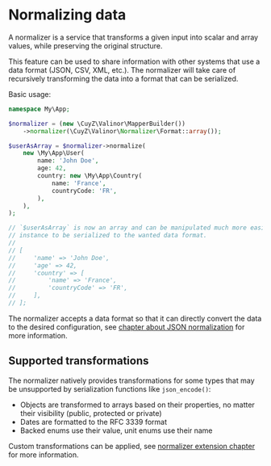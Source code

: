 # Normalizing data

A normalizer is a service that transforms a given input into scalar and array
values, while preserving the original structure.

This feature can be used to share information with other systems that use a data
format (JSON, CSV, XML, etc.). The normalizer will take care of recursively
transforming the data into a format that can be serialized.

Basic usage:

```php
namespace My\App;

$normalizer = (new \CuyZ\Valinor\MapperBuilder())
    ->normalizer(\CuyZ\Valinor\Normalizer\Format::array());

$userAsArray = $normalizer->normalize(
    new \My\App\User(
        name: 'John Doe',
        age: 42,
        country: new \My\App\Country(
            name: 'France',
            countryCode: 'FR',
        ),
    ),
);

// `$userAsArray` is now an array and can be manipulated much more easily, for
// instance to be serialized to the wanted data format.
//
// [
//     'name' => 'John Doe',
//     'age' => 42,
//     'country' => [
//         'name' => 'France',
//         'countryCode' => 'FR',
//     ],
// ];
```

The normalizer accepts a data format so that it can directly convert the data to
the desired configuration, see [chapter about JSON normalization] for more
information.

## Supported transformations

The normalizer natively provides transformations for some types that may be
unsupported by serialization functions like `json_encode()`:

- Objects are transformed to arrays based on their properties, no matter their
  visibility (public, protected or private)
- Dates are formatted to the RFC 3339 format
- Backed enums use their value, unit enums use their name

Custom transformations can be applied, see [normalizer extension chapter] for
more information.

[chapter about JSON normalization]: normalizing-json.md

[normalizer extension chapter]: extending-normalizer.md

